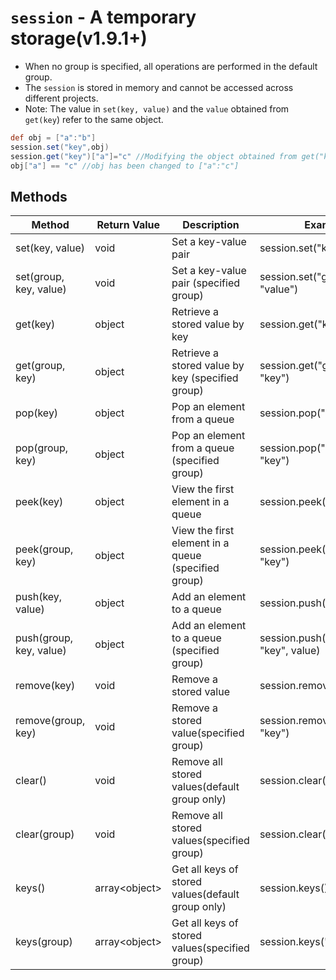 # `session` - A temporary storage(v1.9.1+)

- When no group is specified, all operations are performed in the default group.
- The `session` is stored in memory and cannot be accessed across different projects.
- Note: The value in `set(key, value)` and the `value` obtained from `get(key`) refer to the same object.

```groovy
def obj = ["a":"b"]
session.set("key",obj)
session.get("key")["a"]="c" //Modifying the object obtained from get("key") will affect the original obj.
obj["a"] == "c" //obj has been changed to ["a":"c"]
```


## Methods

| Method                  | Return Value   | Description                                         | Example                              |
| ----------------------- | -------------- | --------------------------------------------------- | ------------------------------------ |
| set(key, value)         | void           | Set a key-value pair                                | session.set("key", "value")          |
| set(group, key, value)  | void           | Set a key-value pair (specified group)              | session.set("groupA","key", "value") |
| get(key)                | object         | Retrieve a stored value by key                      | session.get("key")                   |
| get(group, key)         | object         | Retrieve a stored value by key (specified group)    | session.get("groupA", "key")         |
| pop(key)                | object         | Pop an element from a queue                         | session.pop("key")                   |
| pop(group, key)         | object         | Pop an element from a queue (specified group)       | session.pop("groupA", "key")         |
| peek(key)               | object         | View the first element in a queue                   | session.peek("key")                  |
| peek(group, key)        | object         | View the first element in a queue (specified group) | session.peek("groupA", "key")        |
| push(key, value)        | object         | Add an element to a queue                           | session.push("key", value)           |
| push(group, key, value) | object         | Add an element to a queue (specified group)         | session.push("groupA", "key", value) |
| remove(key)             | void           | Remove a stored value                               | session.remove("key")                |
| remove(group, key)      | void           | Remove a stored value(specified group)              | session.remove("groupA", "key")      |
| clear()                 | void           | Remove all stored values(default group only)        | session.clear()                      |
| clear(group)            | void           | Remove all stored values(specified group)           | session.clear("groupA")              |
| keys()                  | array\<object> | Get all keys of stored values(default group only)   | session.keys()                       |
| keys(group)             | array\<object> | Get all keys of stored values(specified group)      | session.keys("groupA")               |